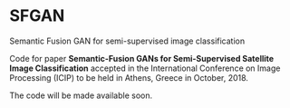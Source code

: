 # SFGAN
Semantic Fusion GAN for semi-supervised image classification

Code for paper **Semantic-Fusion GANs for Semi-Supervised Satellite Image Classification** accepted in the International Conference on Image Processing (ICIP) to be held in Athens, Greece in October, 2018.

The code will be made available soon.
